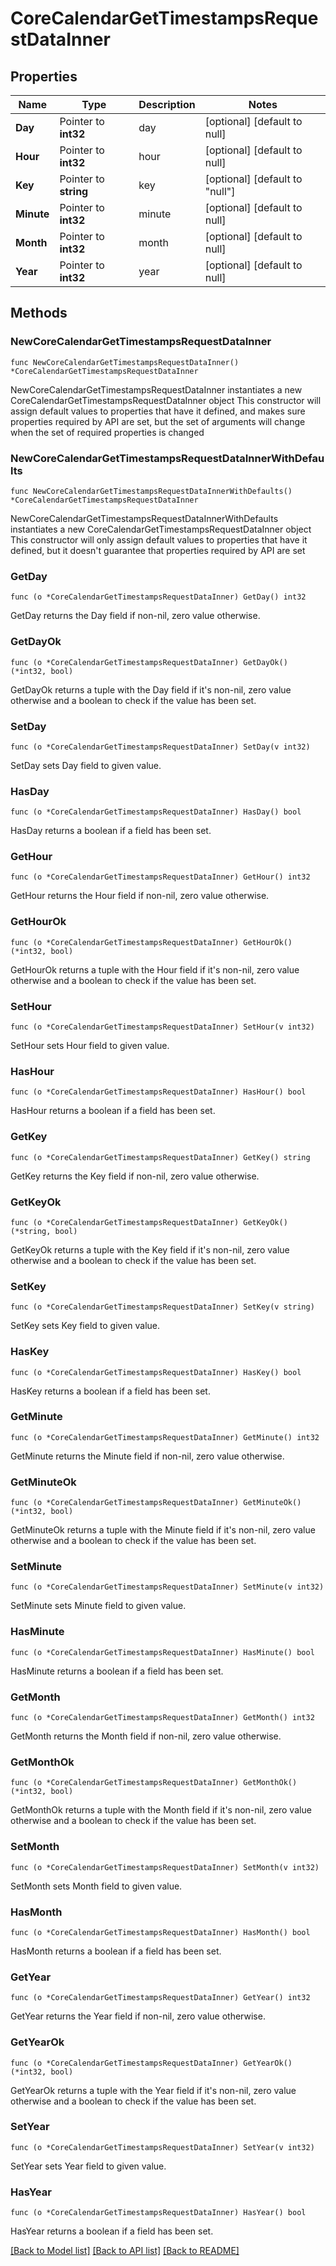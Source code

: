 # CoreCalendarGetTimestampsRequestDataInner

## Properties

Name | Type | Description | Notes
------------ | ------------- | ------------- | -------------
**Day** | Pointer to **int32** | day | [optional] [default to null]
**Hour** | Pointer to **int32** | hour | [optional] [default to null]
**Key** | Pointer to **string** | key | [optional] [default to "null"]
**Minute** | Pointer to **int32** | minute | [optional] [default to null]
**Month** | Pointer to **int32** | month | [optional] [default to null]
**Year** | Pointer to **int32** | year | [optional] [default to null]

## Methods

### NewCoreCalendarGetTimestampsRequestDataInner

`func NewCoreCalendarGetTimestampsRequestDataInner() *CoreCalendarGetTimestampsRequestDataInner`

NewCoreCalendarGetTimestampsRequestDataInner instantiates a new CoreCalendarGetTimestampsRequestDataInner object
This constructor will assign default values to properties that have it defined,
and makes sure properties required by API are set, but the set of arguments
will change when the set of required properties is changed

### NewCoreCalendarGetTimestampsRequestDataInnerWithDefaults

`func NewCoreCalendarGetTimestampsRequestDataInnerWithDefaults() *CoreCalendarGetTimestampsRequestDataInner`

NewCoreCalendarGetTimestampsRequestDataInnerWithDefaults instantiates a new CoreCalendarGetTimestampsRequestDataInner object
This constructor will only assign default values to properties that have it defined,
but it doesn't guarantee that properties required by API are set

### GetDay

`func (o *CoreCalendarGetTimestampsRequestDataInner) GetDay() int32`

GetDay returns the Day field if non-nil, zero value otherwise.

### GetDayOk

`func (o *CoreCalendarGetTimestampsRequestDataInner) GetDayOk() (*int32, bool)`

GetDayOk returns a tuple with the Day field if it's non-nil, zero value otherwise
and a boolean to check if the value has been set.

### SetDay

`func (o *CoreCalendarGetTimestampsRequestDataInner) SetDay(v int32)`

SetDay sets Day field to given value.

### HasDay

`func (o *CoreCalendarGetTimestampsRequestDataInner) HasDay() bool`

HasDay returns a boolean if a field has been set.

### GetHour

`func (o *CoreCalendarGetTimestampsRequestDataInner) GetHour() int32`

GetHour returns the Hour field if non-nil, zero value otherwise.

### GetHourOk

`func (o *CoreCalendarGetTimestampsRequestDataInner) GetHourOk() (*int32, bool)`

GetHourOk returns a tuple with the Hour field if it's non-nil, zero value otherwise
and a boolean to check if the value has been set.

### SetHour

`func (o *CoreCalendarGetTimestampsRequestDataInner) SetHour(v int32)`

SetHour sets Hour field to given value.

### HasHour

`func (o *CoreCalendarGetTimestampsRequestDataInner) HasHour() bool`

HasHour returns a boolean if a field has been set.

### GetKey

`func (o *CoreCalendarGetTimestampsRequestDataInner) GetKey() string`

GetKey returns the Key field if non-nil, zero value otherwise.

### GetKeyOk

`func (o *CoreCalendarGetTimestampsRequestDataInner) GetKeyOk() (*string, bool)`

GetKeyOk returns a tuple with the Key field if it's non-nil, zero value otherwise
and a boolean to check if the value has been set.

### SetKey

`func (o *CoreCalendarGetTimestampsRequestDataInner) SetKey(v string)`

SetKey sets Key field to given value.

### HasKey

`func (o *CoreCalendarGetTimestampsRequestDataInner) HasKey() bool`

HasKey returns a boolean if a field has been set.

### GetMinute

`func (o *CoreCalendarGetTimestampsRequestDataInner) GetMinute() int32`

GetMinute returns the Minute field if non-nil, zero value otherwise.

### GetMinuteOk

`func (o *CoreCalendarGetTimestampsRequestDataInner) GetMinuteOk() (*int32, bool)`

GetMinuteOk returns a tuple with the Minute field if it's non-nil, zero value otherwise
and a boolean to check if the value has been set.

### SetMinute

`func (o *CoreCalendarGetTimestampsRequestDataInner) SetMinute(v int32)`

SetMinute sets Minute field to given value.

### HasMinute

`func (o *CoreCalendarGetTimestampsRequestDataInner) HasMinute() bool`

HasMinute returns a boolean if a field has been set.

### GetMonth

`func (o *CoreCalendarGetTimestampsRequestDataInner) GetMonth() int32`

GetMonth returns the Month field if non-nil, zero value otherwise.

### GetMonthOk

`func (o *CoreCalendarGetTimestampsRequestDataInner) GetMonthOk() (*int32, bool)`

GetMonthOk returns a tuple with the Month field if it's non-nil, zero value otherwise
and a boolean to check if the value has been set.

### SetMonth

`func (o *CoreCalendarGetTimestampsRequestDataInner) SetMonth(v int32)`

SetMonth sets Month field to given value.

### HasMonth

`func (o *CoreCalendarGetTimestampsRequestDataInner) HasMonth() bool`

HasMonth returns a boolean if a field has been set.

### GetYear

`func (o *CoreCalendarGetTimestampsRequestDataInner) GetYear() int32`

GetYear returns the Year field if non-nil, zero value otherwise.

### GetYearOk

`func (o *CoreCalendarGetTimestampsRequestDataInner) GetYearOk() (*int32, bool)`

GetYearOk returns a tuple with the Year field if it's non-nil, zero value otherwise
and a boolean to check if the value has been set.

### SetYear

`func (o *CoreCalendarGetTimestampsRequestDataInner) SetYear(v int32)`

SetYear sets Year field to given value.

### HasYear

`func (o *CoreCalendarGetTimestampsRequestDataInner) HasYear() bool`

HasYear returns a boolean if a field has been set.


[[Back to Model list]](../README.md#documentation-for-models) [[Back to API list]](../README.md#documentation-for-api-endpoints) [[Back to README]](../README.md)


